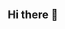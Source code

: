 ## Hi there 👋

<!--
**Kyraforbes/Kyraforbes** is a ✨ _special_ ✨ repository because its `README.md` (this file) appears on your GitHub profile.

Here are some ideas to get you started:

- 🔭 I’m currently working on my Master's in Data Analytics!
- 🌱 I’m currently learning machine learning, ML ops, web dev, software engineering, database management, and UI/UX design.
- 😄 Pronouns: she/her
- ⚡ Fun fact: I love to travel all over the world!
-->
